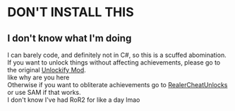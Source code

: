 # DON'T INSTALL THIS
## I don't know what I'm doing

I can barely code, and definitely not in C#, so this is a scuffed abomination. If you want to unlock things without affecting achievements, please go to the original [Unlockify Mod](https://thunderstore.io/package/Nuxlar/Unlockify/).   
like why are you here   
Otherwise if you want to obliterate achievements go to [RealerCheatUnlocks](https://thunderstore.io/package/prodzpod/RealerCheatUnlocks/) or use SAM if that works.   
I don't know I've had RoR2 for like a day lmao   
